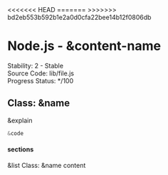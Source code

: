 <link rel="stylesheet" href="https://cdn.jsdelivr.net/npm/bootstrap-icons@1.5.0/font/bootstrap-icons.css">
<<<<<<< HEAD
<link rel="stylesheet" href="../../lib/doc_style.css">
=======
<link rel="stylesheet" href="../source.css">
>>>>>>> bd2eb553b592b1e2a0d0cfa22bee14b12f0806db

<h1 style="text-align:left;">Node.js - &content-name</h1>

<t8s>Stability: 2 - Stable</t8s></br>
<t8s>Source Code: lib/file.js</t8s></br>
<t8s>Progress Status: */100</t8s>

## Class: &name

&explain


```js
&code
```

#### sections
&list Class: &name content










